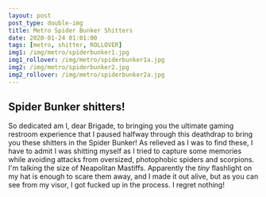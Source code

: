 ```yaml
---
layout: post
post_type: double-img
title: Metro Spider Bunker Shitters
date: 2020-01-24 01:01:00
tags: [metro, shitter, ROLLOVER]
img1: /img/metro/spiderbunker1.jpg
img1_rollover: /img/metro/spiderbunker1a.jpg
img2: /img/metro/spiderbunker2.jpg
img2_rollover: /img/metro/spiderbunker2a.jpg
---
```

## Spider Bunker shitters!

So dedicated am I, dear Brigade, to bringing you the ultimate gaming restroom experience that I paused halfway through this deathdrap to bring you these shitters in the Spider Bunker! As relieved as I was to find these, I have to admit I was shitting myself as I tried to capture some memories while avoiding attacks from oversized, photophobic spiders and scorpions. I'm talking the size of Neapolitan Mastiffs. Apparently the *tiny* flashlight on my hat is enough to scare them away, and I made it out alive, but as you can see from my visor, I got fucked up in the process. I regret nothing!
